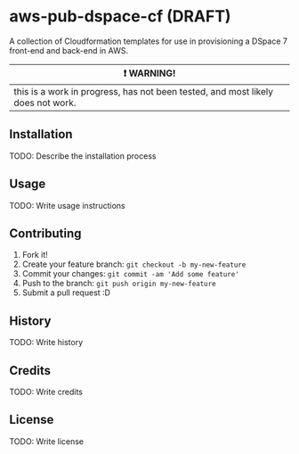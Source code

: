 # aws-pub-dspace-cf (DRAFT)

A collection of Cloudformation templates for use in provisioning a DSpace 7 front-end and back-end in AWS.

| :exclamation:  WARNING!                                                        |
|--------------------------------------------------------------------------------|
| this is a work in progress, has not been tested, and most likely does not work.|

## Installation

TODO: Describe the installation process

## Usage

TODO: Write usage instructions

## Contributing

1. Fork it!
2. Create your feature branch: `git checkout -b my-new-feature`
3. Commit your changes: `git commit -am 'Add some feature'`
4. Push to the branch: `git push origin my-new-feature`
5. Submit a pull request :D

## History

TODO: Write history

## Credits

TODO: Write credits

## License

TODO: Write license
